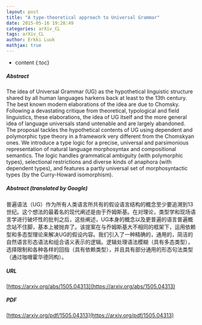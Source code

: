 ```yaml
---
layout: post
title: "A type-theoretical approach to Universal Grammar"
date: 2015-05-16 19:28:49
categories: arXiv_CL
tags: arXiv_CL
author: Erkki Luuk
mathjax: true
---
```


* content
{:toc}

##### Abstract
The idea of Universal Grammar (UG) as the hypothetical linguistic structure shared by all human languages harkens back at least to the 13th century. The best known modern elaborations of the idea are due to Chomsky. Following a devastating critique from theoretical, typological and field linguistics, these elaborations, the idea of UG itself and the more general idea of language universals stand untenable and are largely abandoned. The proposal tackles the hypothetical contents of UG using dependent and polymorphic type theory in a framework very different from the Chomskyan ones. We introduce a type logic for a precise, universal and parsimonious representation of natural language morphosyntax and compositional semantics. The logic handles grammatical ambiguity (with polymorphic types), selectional restrictions and diverse kinds of anaphora (with dependent types), and features a partly universal set of morphosyntactic types (by the Curry-Howard isomorphism).

##### Abstract (translated by Google)
普遍语法（UG）作为所有人类语言所共有的假设语言结构的概念至少要追溯到13世纪。这个想法的最着名的现代阐述是由于乔姆斯基。在对理论，类型学和现场语言学进行破坏性的批判之后，这些阐述，UG本身的概念以及更普遍的语言普遍概念站不住脚，基本上被抛弃了。该提案在与乔姆斯基大不相同的框架下，运用依赖型和多态型理论来解决UG的假设内容。我们引入了一种精确的，通用的，简洁的自然语言形态语法和组合语义表示的逻辑。逻辑处理语法模糊（具有多态类型），选择限制和各种各样的回指（具有依赖类型），并且具有部分通用的形态句法类型（通过咖喱霍华德同构）。

##### URL
[https://arxiv.org/abs/1505.04313](https://arxiv.org/abs/1505.04313)

##### PDF
[https://arxiv.org/pdf/1505.04313](https://arxiv.org/pdf/1505.04313)

